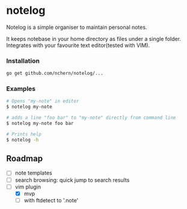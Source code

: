 # notelog

Notelog is a simple organiser to maintain personal notes.

It keeps notebase in your home directory as files under a single folder.
Integrates with your favourite text editor(tested with VIM).

### Installation
```bash
go get github.com/nchern/notelog/...
```

### Examples

```bash
# Opens "my-note" in editor
$ notelog my-note

# adds a line "foo bar" to "my-note" directly from command line
$ notelog my-note foo bar

# Prints help
$ notelog -h
```

## Roadmap

 - [ ] note templates
 - [ ] search browsing: quick jump to search results
 - [ ] vim plugin
   - [x] mvp
   - [ ] with ftdetect to '.note'
